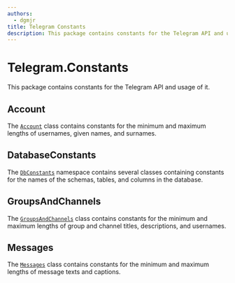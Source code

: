 ```yaml
---
authors:
  - dgmjr
title: Telegram Constants
description: This package contains constants for the Telegram API and usage of it.
---
```


# Telegram.Constants

This package contains constants for the Telegram API and usage of it.

## Account

The [`Account`](https://github.com/dgmjr-io/Telegram/blob/main/src/Constants/Account.cs) class contains constants for the minimum and maximum lengths of usernames, given names, and surnames.

## DatabaseConstants

The [`DbConstants`](https://github.com/dgmjr-io/Telegram/blob/main/src/Constants/DatabaseConstants.cs) namespace contains several classes containing constants for the names of the schemas, tables, and columns in the database.

## GroupsAndChannels

The [`GroupsAndChannels`](https://github.com/dgmjr-io/Telegram/blob/main/src/Constants/Groups.cs) class contains constants for the minimum and maximum lengths of group and channel titles, descriptions, and usernames.

## Messages

The [`Messages`](https://github.com/dgmjr-io/Telegram/blob/main/src/Constants/Messages.cs) class contains constants for the minimum and maximum lengths of message texts and captions.
